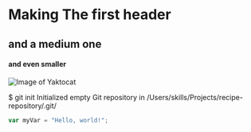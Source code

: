 # Making The first header



## and a medium one

#### and even smaller

![Image of Yaktocat](https://octodex.github.com/images/yaktocat.png)


$ git init
Initialized empty Git repository in /Users/skills/Projects/recipe-repository/.git/

``` javascript
var myVar = "Hello, world!";
```
